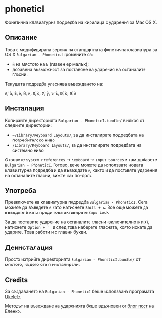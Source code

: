 phoneticI
=========

Фонетична клавиатурна подредба на кирилица с ударения за Mac OS X.

## Описание

Това е модифицирана версия на стандартната фонетична клавиатура за OS X
`Bulgarian - Phonetic`. Промените са:

* `ѝ` на мястото на `Ь` (главен ер малък);
* добавена възможност за поставяне на ударения на останалите гласни.

Текущата подредба улеснява въвеждането на:

`А̀`, `а̀`, `Ѐ`, `ѐ`, `Ѝ`, `ѝ`, `О̀`, `о̀`, `У̀`, `у̀`, `Ъ̀`, `ъ̀`, `Ю̀`, `ю̀`, `Я̀`, `я̀`

## Инсталация

Копирайте директорията `Bulgarian - PhoneticI.bundle/` в някоя от следните
директории:

* `~/Library/Keyboard Layouts/`, за да инсталирате подредбата на потребителско ниво
* `/Library/Keyboard Layouts/`, за да инсталирате подредбата на системно ниво

Отворете `System Preferences` -> `Keyboard` -> `Input Sources` и там
добавете `Bulgarian - PhoneticI`. Готово, вече можете да използвате новата
клавиатурна подредба и да въвеждате `ѝ`, както и да поставяте ударения на
останалите гласни, вижте как по-долу.

## Употреба

Превключете на клавиатурна подредба `Bulgarian - PhoneticI`. Сега можете да
въведете `ѝ` като натиснете `Shift + ь`. Все още можете да въведете `Ь` като
преди това активирате `Caps Lock`.

За да поставите ударение на останалите гласни (включително `ю` и `я`),
натиснете ``Option + ` `` и след това наберете гласната, която искате да
ударите. Това работи и с главни букви.

## Деинсталация

Просто изтрийте директорията `Bulgarian - PhoneticI.bundle/` от мястото,
където сте я инсталирали.

## Credits

За създаването на `Bulgarian - PhoneticI` беше използвана програмата
[Ukelele](http://scripts.sil.org/cms/scripts/page.php?site_id=nrsi&id=ukelele).

Методът на въвеждане на ударенията беше вдъхновен от [блог пост](http://eenk.com/postavyane-na-udareniya-na-kirilitsa-s-html) на Еленко.

